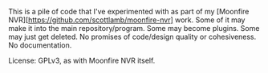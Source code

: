 This is a pile of code that I've experimented with as part of my [Moonfire
NVR][https://github.com/scottlamb/moonfire-nvr] work. Some of it may make it
into the main repository/program. Some may become plugins. Some may just get
deleted. No promises of code/design quality or cohesiveness. No documentation.

License: GPLv3, as with Moonfire NVR itself.
